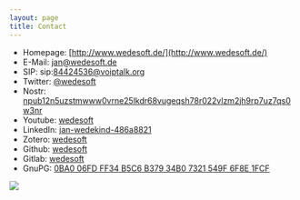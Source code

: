 ```yaml
---
layout: page
title: Contact
---
```


* Homepage: [http://www.wedesoft.de/](http://www.wedesoft.de/)
* E-Mail: [jan@wedesoft.de](mailto:jan@wedesoft.de)
* SIP: sip:84424536@voiptalk.org
* Twitter: [@wedesoft](https://twitter.com/wedesoft)
* Nostr: [npub12n5uzstmwww0vrne25lkdr68vugeqsh78r022vlzm2jh9rp7uz7qs0w3nr](nostr:npub12n5uzstmwww0vrne25lkdr68vugeqsh78r022vlzm2jh9rp7uz7qs0w3nr)
* Youtube: [wedesoft](https://www.youtube.com/user/wedesoft)
* LinkedIn: [jan-wedekind-486a8821](https://www.linkedin.com/in/jan-wedekind-486a8821)
* Zotero: [wedesoft](https://www.zotero.org/wedesoft/items)
* Github: [wedesoft](https://github.com/wedesoft/)
* Gitlab: [wedesoft](https://gitlab.com/wedesoft/)
* GnuPG: [0BA0 06FD FF34 B5C6 B379  34B0 7321 549F 6F8E 1FCF](../gnupg-wedekind.asc)

![](../pics/qrcode.png)
